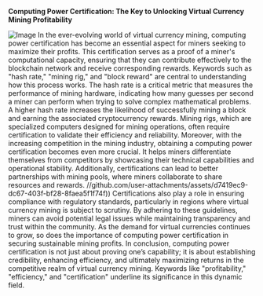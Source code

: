 **Computing Power Certification: The Key to Unlocking Virtual Currency Mining Profitability**

![Image](https://github.com/user-attachments/assets/4a25d116-2220-4385-b08e-f287af8fcbc4)
In the ever-evolving world of virtual currency mining, computing power certification has become an essential aspect for miners seeking to maximize their profits. This certification serves as a proof of a miner's computational capacity, ensuring that they can contribute effectively to the blockchain network and receive corresponding rewards. Keywords such as "hash rate," "mining rig," and "block reward" are central to understanding how this process works.
The hash rate is a critical metric that measures the performance of mining hardware, indicating how many guesses per second a miner can perform when trying to solve complex mathematical problems. A higher hash rate increases the likelihood of successfully mining a block and earning the associated cryptocurrency rewards. Mining rigs, which are specialized computers designed for mining operations, often require certification to validate their efficiency and reliability.
Moreover, with the increasing competition in the mining industry, obtaining a computing power certification becomes even more crucial. It helps miners differentiate themselves from competitors by showcasing their technical capabilities and operational stability. Additionally, certifications can lead to better partnerships with mining pools, where miners collaborate to share resources and rewards.
 //github.com/user-attachments/assets/d7419ec9-dc67-403f-bf28-8faea5f1f74f))
 Certifications also play a role in ensuring compliance with regulatory standards, particularly in regions where virtual currency mining is subject to scrutiny. By adhering to these guidelines, miners can avoid potential legal issues while maintaining transparency and trust within the community. As the demand for virtual currencies continues to grow, so does the importance of computing power certification in securing sustainable mining profits.
In conclusion, computing power certification is not just about proving one’s capability; it is about establishing credibility, enhancing efficiency, and ultimately maximizing returns in the competitive realm of virtual currency mining. Keywords like "profitability," "efficiency," and "certification" underline its significance in this dynamic field.
